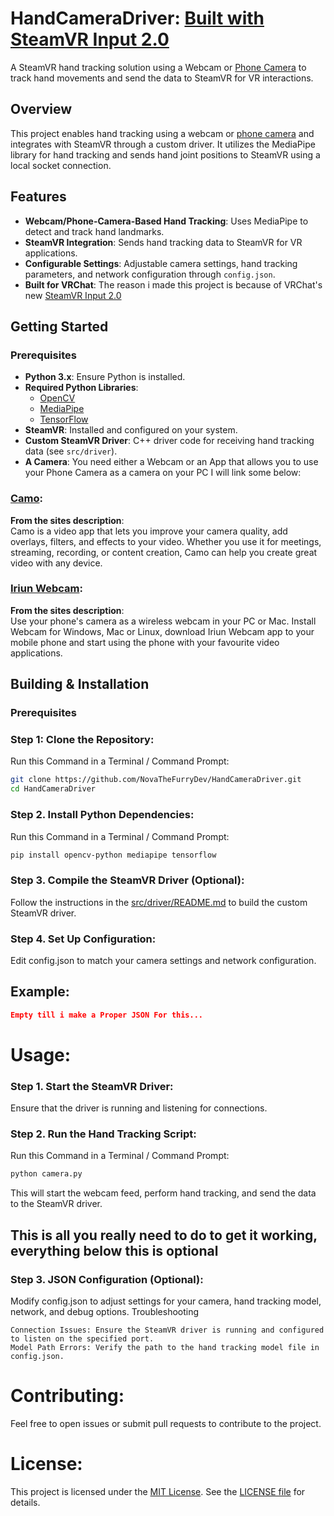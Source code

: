 # HandCameraDriver: [Built with SteamVR Input 2.0](https://docs.vrchat.com/docs/steamvr-input-20#hand-tracking)

A SteamVR hand tracking solution using a Webcam or [Phone Camera](https://reincubate.com/camo/) to track hand movements and send the data to SteamVR for VR interactions.  

## Overview

This project enables hand tracking using a webcam or [phone camera](https://reincubate.com/camo/) and integrates with SteamVR through a custom driver. It utilizes the MediaPipe library for hand tracking and sends hand joint positions to SteamVR using a local socket connection.

## Features

- **Webcam/Phone-Camera-Based Hand Tracking**: Uses MediaPipe to detect and track hand landmarks.
- **SteamVR Integration**: Sends hand tracking data to SteamVR for VR applications.
- **Configurable Settings**: Adjustable camera settings, hand tracking parameters, and network configuration through `config.json`.
- **Built for VRChat**: The reason i made this project is because of VRChat's new [SteamVR Input 2.0](https://docs.vrchat.com/docs/steamvr-input-20#hand-tracking)

## Getting Started

### Prerequisites

- **Python 3.x**: Ensure Python is installed.
- **Required Python Libraries**:
  - [OpenCV](https://pypi.org/project/opencv-python/)
  - [MediaPipe](https://pypi.org/project/mediapipe/)
  - [TensorFlow](https://pypi.org/project/tensorflow/)
- **SteamVR**: Installed and configured on your system.
- **Custom SteamVR Driver**: C++ driver code for receiving hand tracking data (see `src/driver`).
- **A Camera**: You need either a Webcam or an App that allows you to use your Phone Camera as a camera on your PC I will link some below:
### [Camo](https://reincubate.com/camo/):
**From the sites description**:  
Camo is a video app that lets you improve your camera quality, add overlays, filters, and effects to your video. Whether you use it for meetings, streaming, recording, or content creation, Camo can help you create great video with any device.  
### [Iriun Webcam](https://iriun.com/):
**From the sites description**:  
Use your phone's camera as a wireless webcam in your PC or Mac.
Install Webcam for Windows, Mac or Linux, download Iriun Webcam app to your mobile phone and start using the phone with your favourite video applications.

## Building & Installation
### Prerequisites

### Step 1: Clone the Repository:
Run this Command in a Terminal / Command Prompt:
   ```bash
   git clone https://github.com/NovaTheFurryDev/HandCameraDriver.git
   cd HandCameraDriver
   ```
### Step 2. Install Python Dependencies:
Run this Command in a Terminal / Command Prompt:
```bash
pip install opencv-python mediapipe tensorflow
```
### Step 3. Compile the SteamVR Driver (Optional):
Follow the instructions in the [src/driver/README.md](https://github.com/NovaTheFurryDev/HandCameraDriver/src/driver/README.md) to build the custom SteamVR driver.

### Step 4. Set Up Configuration:
 Edit config.json to match your camera settings and network configuration.  
## Example:
```json
Empty till i make a Proper JSON For this...
```

# Usage:
### Step 1. Start the SteamVR Driver:
 Ensure that the driver is running and listening for connections.
### Step 2. Run the Hand Tracking Script:
Run this Command in a Terminal / Command Prompt:
```bash
python camera.py
```
This will start the webcam feed, perform hand tracking, and send the data to the SteamVR driver.
## This is all you really need to do to get it working, everything below this is optional
### Step 3. JSON Configuration (Optional):

Modify config.json to adjust settings for your camera, hand tracking model, network, and debug options.
Troubleshooting

    Connection Issues: Ensure the SteamVR driver is running and configured to listen on the specified port.
    Model Path Errors: Verify the path to the hand tracking model file in config.json.


# Contributing:

Feel free to open issues or submit pull requests to contribute to the project.

# License:

This project is licensed under the [MIT License](https://github.com/aws/mit-0). See the [LICENSE file](https://github.com/NovaTheFurryDev/HandCameraDriver/blob/main/LICENSE) for details.
